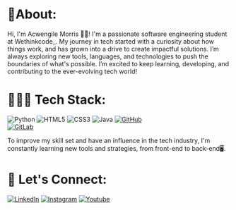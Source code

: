 # 🔎About:
Hi, I'm Acwengile Morris 👋🏾! I'm a passionate software engineering student at Wethinkcode_. My journey in tech started with a curiosity about how things work, and has grown into a drive to create impactful solutions. I’m always exploring new tools, languages, and technologies to push the boundaries of what's possible. I’m excited to keep learning, developing, and contributing to the ever-evolving tech world!

# 👩🏾‍💻 Tech Stack:
 ![Python](https://img.shields.io/badge/python-3670A0?style=for-the-badge&logo=python&logoColor=ffdd54)
 ![HTML5](https://img.shields.io/badge/html5-%23E34F26.svg?style=for-the-badge&logo=html5&logoColor=white)
 ![CSS3](https://img.shields.io/badge/css3-%231572B6.svg?style=for-the-badge&logo=css3&logoColor=white)
  ![Java](https://img.shields.io/badge/java-%23ED8B00.svg?style=for-the-badge&logo=openjdk&logoColor=white)
 [![GitHub](https://img.shields.io/badge/-GitHub-181717?logo=github&logoColor=white)](https://github.com/)  
 [![GitLab](https://img.shields.io/badge/-GitLab-FCA121?logo=gitlab&logoColor=white)](https://gitlab.com/)

To improve my skill set and have an influence in the tech industry, I'm constantly learning new tools and strategies, from front-end to back-end🖥️.

# 🔗 Let's Connect:
[![LinkedIn](https://img.shields.io/badge/LinkedIn-%230077B5.svg?logo=linkedin&logoColor=white)](https://www.linkedin.com/in/acwengile-morris-95a3bb317/) [![Instagram](https://img.shields.io/badge/Instagram-%23E4405F.svg?logo=Instagram&logoColor=white)](https://www.instagram.com/cweng.z/?locale=en_US%2Cen_GB%2Cen_US%2Cen_GB%2Cen_US%2Cen_GB%2Cen_US%2Cen_GB&hl=am-et) [![Youtube](https://img.shields.io/badge/YouTube-%230077B5.svg?logo=YouTube&logoColor=red)](https://www.youtube.com/@cwengz) 

